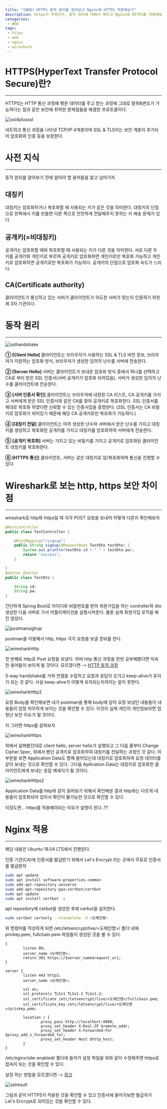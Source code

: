 ```yaml
---
title: "[WEB] HTTPS 동작 원리를 알아보고 Nginx에 HTTPS 적용해보기"
description: https가 무엇인지, 동작 원리에 대해서 배우고 Nginx에 HTTPS를 적용해보고 wireshark를 통해 실제로 네트워크도 어떻게 전송되고 있는지 확인해보자
categories:
 - WEB
tags:
 - https
 - web
 - nginx
 - wireshark
---
```


# HTTPS(HyperText Transfer Protocol Secure)란?

<hr>

HTTPS는 HTTP 통신 과정에 평문 데이터를 주고 받는 과정에 그대로 탈취&변조가 가능하다는 점과 같은 보안에 취약한 문제점들을 해결한 프로토콜이다.

![osi4plusssl](/assets/postImages/HttpsConcept/osi4plusssl.JPG)

네트워크 통신 과정을 나타낸 TCP/IP 4계층이며 SSL & TLS라는 보안 계층이 추가되어 암호화와 인증 등을 보장한다.

# 사전 지식

<hr>

동작 원리를 알아보기 전에 알아야 할 용어들을 알고 넘어가자

## 대칭키

대칭키는 암호화하거나 복호화할 때 사용되는 키가 같은 것을 의미한다. 대칭키의 단점으로 한쪽에서 키를 만들면 다른 쪽으로 안전하게 전달해주지 못하는 키 배송 문제가 있다.

## 공개키(=비대칭키)

공개키는 암호화할 때와 복호화할 때 사용되는 키가 다른 것을 의미한다. 서로 다른 두 키를 공개키와 개인키로 부르며 공개키로 암호화하면 개인키로만 복호화 가능하고 개인키로 암호화하면 공개키로만 복호화가 가능하다. 공개키의 단점으로 암호화 속도가 느리다.

## CA(Certificate authority)

클라이언트가 통신하고 있는 서버가 클라이언트가 의도한 서버가 맞는지 인증하기 위한 제 3자 기관이다.

# 동작 원리

<hr>

![sslhandshake](/assets/postImages/HttpsConcept/sslhandshake.JPG)

**① [Client Hello]** 클라이언트는 브라우저가 사용하는 SSL & TLS 버전 정보, 브라우저가 지원하는 암호화 방식, 브라우저가 생성한 임의의 난수를 서버에 전송한다.

**② [Server Hello]** 서버는 클라이언트가 보내온 암호화 방식 중에서 하나를 선택하고 CA로 부터 받은 SSL 인증서(서버 공개키가 암호화 되어있음), 서버가 생성한 임의의 난수를 클라이언트에 전송한다.

**③ [서버 인증서 확인]** 클라이언트는 브라우저에 내장된 CA 리스트, CA 공개키를 가지고 서버에게 받은 SSL 인증서와 같은 CA를 찾아 공개키로 복호화한다. SSL 인증서를 제대로 복호화 하였다면 신뢰할 수 있는 인증서임을 증명한다. (SSL 인증서는 CA 비밀키로 암호화가 되어있기 때문에 해당 CA 공개키로만 복호화가 가능하다.)

**④ [대칭키 전달]** 클라이언트는 아까 생성한 난수와 서버에서 받은 난수를 가지고 대칭키를 생성하고 복호화된 공개키를 가지고 대칭키를 암호화하여 서버에게 전송한다.

**⑤ [공개키 복호화]** 서버는 가지고 있는 비밀키를 가지고 공개키로 암호화된 클라이언트 대칭키를 복호화한다.

**⑥ [HTTPS 통신]** 클라이언트, 서버는 같은 대칭키로 암/복호화하며 통신을 진행할 수 있다.

# Wireshark로 보는 http, https 보안 차이점

<hr>

wireshark로 http와 https일 때 각각 POST 요청을 보내어 어떻게 다른지 확인해보자

``` java
@RestController
public class TestController {

    @PostMapping("/signup")
    public String signup(@RequestBody TestDto testDto) {
        System.out.println(testDto.id + " " + testDto.pw);
        return "success";
    }

}
@Getter @Setter
public class TestDto {

    String id;
    String pw;
}
```

간단하게 Spring Boot로 아이디와 비밀번호를 받아 회원가입을 하는 controller와 dto 생성한 다음 서버로 가서 어플리케이션을 실행시켜준다. 물론 실제 회원가입 로직을 짜진 않았다.

![postmansighup](/assets/postImages/HttpsConcept/postmansighup.JPG)

postman을 이용해서 http, https 각각 요청을 보낼 준비를 한다.

![wiresharkHttp](/assets/postImages/HttpsConcept/wiresharkHttp.JPG)

첫 번째로 http로 Post 요청을 보냈다. 아마 http 통신 과정을 한번 공부해봤다면 익숙한 용어들이 보이게 될 것이다. 모르겠다면 -> [HTTP 동작 과정](https://mangchhe.github.io/web/2021/02/19/HttpActionProcess/)

3-way handshake를 거쳐 연결을 수립하고 요청과 응답이 오가고 keep-alive가 유지가 되는 것 같다. 사실 keep-alive가 어떻게 유지되는지까지는 알지 못한다.

![wiresharkHttp2](/assets/postImages/HttpsConcept/wiresharkHttp2.JPG)

요청 Body를 확인해보면 내가 postman을 통해 body에 담아 요청 보냈던 내용들이 내용들이 엄청 허무하게 보이는 것을 확인할 수 있다. 이것이 실제 개인의 개인정보라면 엄청난 보안 이슈가 될 것이다.

자 그러면 https를 살펴보자

![wiresharkHttps](/assets/postImages/HttpsConcept/wiresharkHttps.JPG)

위에서 살펴봤던대로 client hello, server hello가 실행되고 그 다음 줄부터 Change Cipher Spec, 위에서 봤던 공개키로 암호화하여 대칭키를 전달하는 과정인 것 같다. 이 부분을 보면 Application Data도 함께 들어있는데 대칭키로 암호화하여 요청 데이터를 같이 보내는 것으로 확인할 수 있다. 그다음 Apllication Data는 대칭키로 암호화한 클라이언트에게 보내는 응답 메세지가 될 것이다.

![wiresharkHttps2](/assets/postImages/HttpsConcept/wiresharkHttps2.JPG)

Application Data를 http와 같이 읽어보기 위해서 확인해본 결과 http와는 다르게 내용들이 암호화되어 있어서 확인이 불가능한 것으로 확인할 수 있다.

이정도면... https를 적용해야되는 이유가 설명이 된다..??

# Nginx 적용

<hr>

해당 내용은 Ubuntu 18.04 LTS에서 진행된다.

인증 기관(CA)에 인증서를 발급받기 위해서 Let's Encrypt 라는 곳에서 무료로 인증서를 발급받자

``` bash
sudo apt update
sudo apt install software-properties-common
sudo add-apt-repository universe
sudo add-apt-repository ppa:certbot/certbot
sudo apt update
sudo apt install certbot -y
```

apt repository에 cerbot을 생성한 후에 cerbot을 설치한다.

``` bash
sudo certbot certonly --standalone -d <도메인명>
```

위 명령어를 작성하게 되면 /etc/letsencrypt/live/<도메인명>/ 폴더 내에 privkey.pem, fullchain.pem 파일들이 생성된 것을 볼 수 있다.


``` nginx
{
        listen 80;
        server_name <도메인명>;
        return 301 https://$server_name$request_uri;
}

server {
        listen 443 http2;
        server_name <도메인명>;

        ssl on;
        ssl_protocols TLSv1 TLSv1.1 TLSv1.2;
        ssl_certificate /etc/letsencrypt/live/<도메인명>/fullchain.pem;
        ssl_certificate_key /etc/letsencrypt/live/<도메인명>/privkey.pem;

        location / {
                proxy_pass http://localhost:8080;
                proxy_set_header X-Real-IP $remote_addr;
                proxy_set_header X-Forwarded-For $proxy_add_x_forwarded_for;
                proxy_set_header Host $http_host;
        }
}
```

/etc/nginx/site-enabled/ 폴더에 들어가 설정 파일을 위와 같이 수정해주면 https로 접속이 되는 것을 확인할 수 있다.

설정 하는 방법을 모르겠다면 -> [링크](https://mangchhe.github.io/was/2021/07/28/NginxConcept/)

![sslresult](/assets/postImages/HttpsConcept/sslresult.JPG)

그림과 같이 HTTPS가 적용된 것을 확인할 수 있고 인증서에 들어가보면 발급자가 Let's Encrypt로 되어있는 것을 확인할 수 있다.
